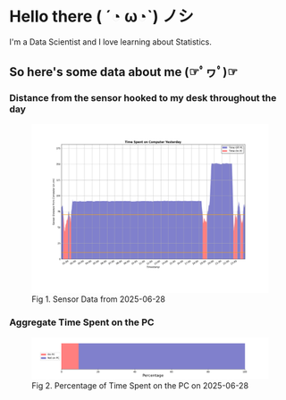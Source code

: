 
# Hello there ( ´◔ ω◔`) ノシ

I'm a Data Scientist and I love learning about Statistics.

## So here's some data about me (☞ﾟヮﾟ)☞


### Distance from the sensor hooked to my desk throughout the day
<figure>
  <picture>
    <source media="(prefers-color-scheme: dark)" srcset="Pi/readme/graphs/lineplot/dark-plot-2025-06-28.png">
    <source media="(prefers-color-scheme: light)" srcset="Pi/readme/graphs/lineplot/light-plot-2025-06-28.png">
    <img alt="Shows a black logo in light color mode and a white one in dark color mode." src="Pi/readme/graphs/lineplot/light-plot-2025-06-28.png">
  </picture>
  <figcaption>Fig 1. Sensor Data from 2025-06-28</figcaption>
</figure>



### Aggregate Time Spent on the PC
<figure>
  <picture>
    <source media="(prefers-color-scheme: dark)" srcset="Pi/readme/graphs/barplot/dark-plot-2025-06-28.png">
    <source media="(prefers-color-scheme: light)" srcset="Pi/readme/graphs/barplot/light-plot-2025-06-28.png">
    <img alt="Shows a black logo in light color mode and a white one in dark color mode." src="Pi/readme/graphs/barplot/light-plot-2025-06-28.png">
  </picture>
  <figcaption>Fig 2. Percentage of Time Spent on the PC on 2025-06-28</figcaption>
</figure>
